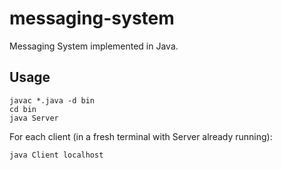 # messaging-system
Messaging System implemented in Java.

## Usage
```shell
javac *.java -d bin
cd bin
java Server
```

For each client (in a fresh terminal with Server already running):
```shell
java Client localhost
```
